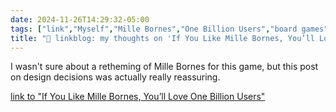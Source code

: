 ```yaml
---
date: 2024-11-26T14:29:32-05:00
tags: ["link","Myself","Mille Bornes","One Billion Users","board games","Mike Masnick"]
title: "🔗 linkblog: my thoughts on 'If You Like Mille Bornes, You’ll Love One Billion Users'"
---
```

I wasn't sure about a retheming of Mille Bornes for this game, but this post on design decisions was actually really reassuring.

[link to "If You Like Mille Bornes, You’ll Love One Billion Users"](https://www.techdirt.com/2024/11/26/if-you-like-mille-bornes-youll-love-one-billion-users/)